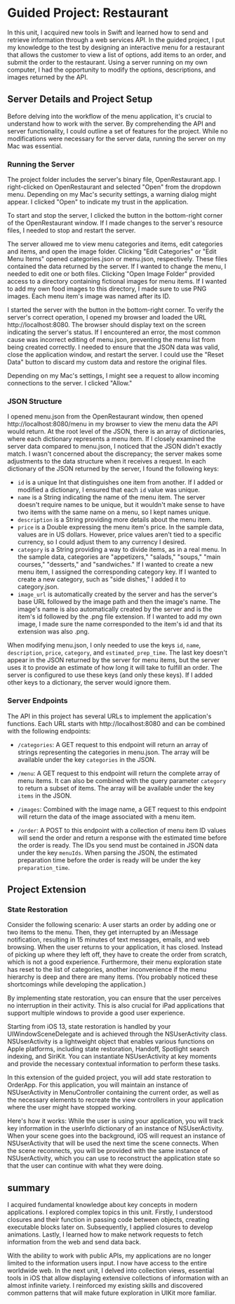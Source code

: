 # Guided Project: Restaurant

In this unit, I acquired new tools in Swift and learned how to send and retrieve information through a web services API. In the guided project, I put my knowledge to the test by designing an interactive menu for a restaurant that allows the customer to view a list of options, add items to an order, and submit the order to the restaurant. Using a server running on my own computer, I had the opportunity to modify the options, descriptions, and images returned by the API.

## Server Details and Project Setup
Before delving into the workflow of the menu application, it's crucial to understand how to work with the server. By comprehending the API and server functionality, I could outline a set of features for the project. While no modifications were necessary for the server data, running the server on my Mac was essential.

### Running the Server
The project folder includes the server's binary file, OpenRestaurant.app. I right-clicked on OpenRestaurant and selected "Open" from the dropdown menu. Depending on my Mac's security settings, a warning dialog might appear. I clicked "Open" to indicate my trust in the application.

To start and stop the server, I clicked the button in the bottom-right corner of the OpenRestaurant window. If I made changes to the server's resource files, I needed to stop and restart the server.

The server allowed me to view menu categories and items, edit categories and items, and open the image folder. Clicking "Edit Categories" or "Edit Menu Items" opened categories.json or menu.json, respectively. These files contained the data returned by the server. If I wanted to change the menu, I needed to edit one or both files.
Clicking "Open Image Folder" provided access to a directory containing fictional images for menu items. If I wanted to add my own food images to this directory, I made sure to use PNG images. Each menu item's image was named after its ID.

I started the server with the button in the bottom-right corner. To verify the server's correct operation, I opened my browser and loaded the URL http://localhost:8080. The browser should display text on the screen indicating the server's status. If I encountered an error, the most common cause was incorrect editing of menu.json, preventing the menu list from being created correctly. I needed to ensure that the JSON data was valid, close the application window, and restart the server. I could use the "Reset Data" button to discard my custom data and restore the original files.

Depending on my Mac's settings, I might see a request to allow incoming connections to the server. I clicked "Allow."

### JSON Structure
I opened menu.json from the OpenRestaurant window, then opened http://localhost:8080/menu in my browser to view the menu data the API would return. At the root level of the JSON, there is an array of dictionaries, where each dictionary represents a menu item. If I closely examined the server data compared to menu.json, I noticed that the JSON didn't exactly match. I wasn't concerned about the discrepancy; the server makes some adjustments to the data structure when it receives a request.
In each dictionary of the JSON returned by the server, I found the following keys:
- `id` is a unique Int that distinguishes one item from another. If I added or modified a dictionary, I ensured that each `id` value was unique.
- `name` is a String indicating the name of the menu item. The server doesn't require names to be unique, but it wouldn't make sense to have two items with the same name on a menu, so I kept names unique.
- `description` is a String providing more details about the menu item.
- `price` is a Double expressing the menu item's price. In the sample data, values are in US dollars. However, price values aren't tied to a specific currency, so I could adjust them to any currency I desired.
- `category` is a String providing a way to divide items, as in a real menu. In the sample data, categories are "appetizers," "salads," "soups," "main courses," "desserts," and "sandwiches." If I wanted to create a new menu item, I assigned the corresponding category key. If I wanted to create a new category, such as "side dishes," I added it to category.json.
- `image_url` is automatically created by the server and has the server's base URL followed by the image path and then the image's name. The image's name is also automatically created by the server and is the item's id followed by the .png file extension. If I wanted to add my own image, I made sure the name corresponded to the item's id and that its extension was also .png.

When modifying menu.json, I only needed to use the keys `id`, `name`, `description`, `price`, `category`, and `estimated_prep_time`. The last key doesn't appear in the JSON returned by the server for menu items, but the server uses it to provide an estimate of how long it will take to fulfill an order. The server is configured to use these keys (and only these keys). If I added other keys to a dictionary, the server would ignore them.

### Server Endpoints
The API in this project has several URLs to implement the application's functions. Each URL starts with http://localhost:8080 and can be combined with the following endpoints:
- `/categories`: A GET request to this endpoint will return an array of strings representing the categories in menu.json. The array will be available under the key `categories` in the JSON.
- `/menu`: A GET request to this endpoint will return the complete array of menu items. It can also be combined with the query parameter `category` to return a subset of items. The array will be available under the key `items` in the JSON.

- `/images`: Combined with the image name, a GET request to this endpoint will return the data of the image associated with a menu item.

- `/order`: A POST to this endpoint with a collection of menu item ID values will send the order and return a response with the estimated time before the order is ready. The IDs you send must be contained in JSON data under the key `menuIds`. When parsing the JSON, the estimated preparation time before the order is ready will be under the key `preparation_time`.

## Project Extension

### State Restoration
Consider the following scenario: A user starts an order by adding one or two items to the menu. Then, they get interrupted by an iMessage notification, resulting in 15 minutes of text messages, emails, and web browsing. When the user returns to your application, it has closed. Instead of picking up where they left off, they have to create the order from scratch, which is not a good experience. Furthermore, their menu exploration state has reset to the list of categories, another inconvenience if the menu hierarchy is deep and there are many items. (You probably noticed these shortcomings while developing the application.)

By implementing state restoration, you can ensure that the user perceives no interruption in their activity. This is also crucial for iPad applications that support multiple windows to provide a good user experience.

Starting from iOS 13, state restoration is handled by your UIWindowSceneDelegate and is achieved through the NSUserActivity class. NSUserActivity is a lightweight object that enables various functions on Apple platforms, including state restoration, Handoff, Spotlight search indexing, and SiriKit. You can instantiate NSUserActivity at key moments and provide the necessary contextual information to perform these tasks.

In this extension of the guided project, you will add state restoration to OrderApp. For this application, you will maintain an instance of NSUserActivity in MenuController containing the current order, as well as the necessary elements to recreate the view controllers in your application where the user might have stopped working.

Here's how it works: While the user is using your application, you will track key information in the userInfo dictionary of an instance of NSUserActivity. When your scene goes into the background, iOS will request an instance of NSUserActivity that will be used the next time the scene connects. When the scene reconnects, you will be provided with the same instance of NSUserActivity, which you can use to reconstruct the application state so that the user can continue with what they were doing.

## summary
I acquired fundamental knowledge about key concepts in modern applications. I explored complex topics in this unit. Firstly, I understood closures and their function in passing code between objects, creating executable blocks later on. Subsequently, I applied closures to develop animations. Lastly, I learned how to make network requests to fetch information from the web and send data back.

With the ability to work with public APIs, my applications are no longer limited to the information users input. I now have access to the entire worldwide web. In the next unit, I delved into collection views, essential tools in iOS that allow displaying extensive collections of information with an almost infinite variety. I reinforced my existing skills and discovered common patterns that will make future exploration in UIKit more familiar.
